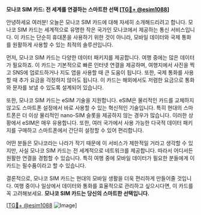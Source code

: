 **모나코 SIM 카드: 전 세계를 연결하는 스마트한 선택 [[TG💪+ @esim1088](https://t.me/s/esim1088)]**

안녕하세요 여러분! 오늘은 모나코 SIM 카드에 대해 자세히 소개해드리려고 합니다. 모나코 SIM 카드는 세계적으로 유명한 작은 국가인 모나코에서 제공하는 통신 서비스입니다. 이 카드는 단순히 휴대폰을 사용하기 위한 것이 아니라, 모바일 데이터와 국제 통화를 원활하게 사용할 수 있는 최적의 솔루션입니다.

먼저, 모나코 SIM 카드는 다양한 데이터 패키지를 제공합니다. 여행 중에는 많은 데이터가 필요하죠. 이 카드는 기본적으로 빠른 인터넷 연결을 제공하며, 여행지에서 사진을 찍고 SNS에 업로드하거나 지도 앱을 사용할 때 큰 도움이 됩니다. 또한, 국제 통화를 사용할 때 추가 요금을 걱정하지 않아도 됩니다. 이 카드는 해외에서도 저렴한 요금으로 통화와 문자를 보낼 수 있도록 설계되어 있습니다.

또한, 모나코 SIM 카드는 eSIM 기술을 지원합니다. eSIM은 물리적인 카드를 교체하지 않고도 스마트폰 설정에서 바로 사용할 수 있는 혁신적인 기술입니다. 특히 현대의 스마트폰은 더 이상 물리적인 nano-SIM 슬롯을 제공하지 않는 경우가 많습니다. 이러한 상황에서 eSIM은 매우 유용합니다. 또한, 여러 국가에서 사용 가능한 다국적 데이터 패키지를 구매하고 스마트폰에서 간단히 설정할 수 있어 편리합니다.

어떤 분들은 모나코라는 나라가 작기 때문에 이 서비스가 제한적일 거라고 생각할 수 있지만, 사실 모나코 SIM 카드는 전 세계적으로 네트워크를 제공합니다. 따라서 어디서든 원활한 연결을 경험할 수 있습니다. 특히 여행 중에 모바일 데이터가 필요한 분들에게 이 카드는 필수품이라고 할 수 있습니다.

결론적으로, 모나코 SIM 카드는 현대의 모바일 생활을 더욱 편리하게 만들어줄 것입니다. 여행 중이나 일상에서 데이터와 통화를 효율적으로 관리하고 싶으시다면, 이 카드를 꼭 고려해보세요. **모나코 SIM 카드는 당신의 스마트한 선택입니다.**

[[TG💪+ @esim1088](https://t.me/s/esim1088) ![Image](https://i.postimg.cc/Y0z9fWf4/image.png)]